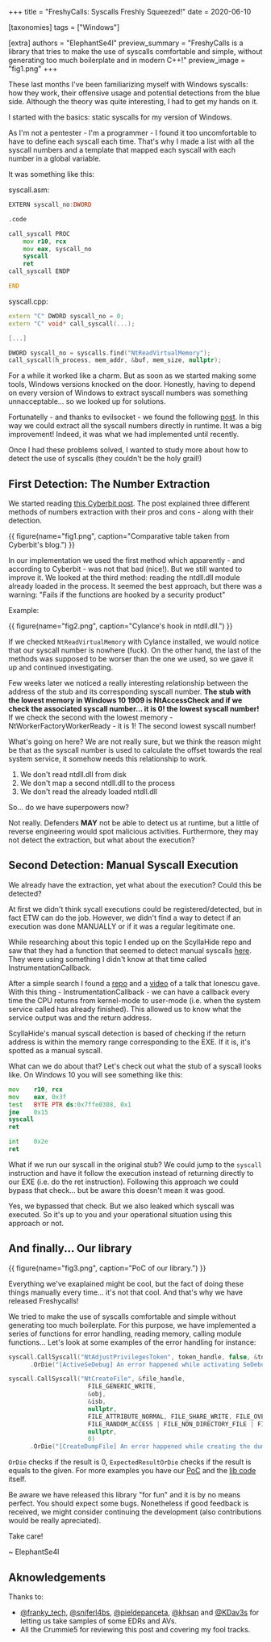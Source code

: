 +++
title = "FreshyCalls: Syscalls Freshly Squeezed!"
date = 2020-06-10

[taxonomies]
tags = ["Windows"]

[extra]
authors = "ElephantSe4l"
preview_summary = "FreshyCalls is a library that tries to make the use of syscalls comfortable and simple, without generating too much boilerplate and in modern C++!"
preview_image = "fig1.png"
+++

These last months I've been familiarizing myself with Windows syscalls: how they work, their offensive usage and potential detections from the blue side. Although the theory was quite interesting, I had to get my hands on it. 

I started with the basics: static syscalls for my version of Windows. 

As I'm not a pentester - I'm a programmer - I found it too uncomfortable to have to define each syscall each time. That's why I made a list with all the syscall numbers and a template that mapped each syscall with each number in a global variable. 

It was something like this:

syscall.asm:
```asm
EXTERN syscall_no:DWORD

.code

call_syscall PROC
    mov r10, rcx
    mov eax, syscall_no
    syscall
    ret
call_syscall ENDP

END
```


syscall.cpp:
```cpp
extern "C" DWORD syscall_no = 0;
extern "C" void* call_syscall(...);

[...]

DWORD syscall_no = syscalls.find("NtReadVirtualMemory");
call_syscall(h_process, mem_addr, &buf, mem_size, nullptr);
```

<!-- more -->

For a while it worked like a charm. But as soon as we started making some tools, Windows versions knocked on the door. Honestly, having to depend on every version of Windows to extract syscall numbers was something unnacceptable... so we looked up for solutions.

Fortunatelly - and thanks to evilsocket - we found the following [post](https://www.evilsocket.net/2014/02/11/on-windows-syscall-mechanism-and-syscall-numbers-extraction-methods/). In this way we could extract all the syscall numbers directly in runtime. It was a big improvement! Indeed, it was what we had implemented until recently.

Once I had these problems solved, I wanted to study more about how to detect the use of syscalls (they couldn't be the holy grail!)

## First Detection: The Number Extraction

We started reading [this Cyberbit post](https://www.cyberbit.com/blog/endpoint-security/malware-mitigation-when-direct-system-calls-are-used/). The post explained three different methods of numbers extraction with their pros and cons - along with their detection. 

{{ figure(name="fig1.png", caption="Comparative table taken from Cyberbit's blog.") }}

In our implementation we used the first method which apparently - and according to Cyberbit - was not that bad (nice!). But we still wanted to improve it. We looked at the third method: reading the ntdll.dll module already loaded in the process. It seemed the best approach, but there was a warning: "Fails if the functions are hooked by a security product"

Example:

{{ figure(name="fig2.png", caption="Cylance's hook in ntdll.dll.") }}

If we checked `NtReadVirtualMemory` with Cylance installed, we would notice that our syscall number is nowhere (fuck). On the other hand, the last of the methods was supposed to be worser than the one we used, so we gave it up and continued investigating.

Few weeks later we noticed a really interesting relationship between the address of the stub and its corresponding syscall number. **The stub with the lowest memory in Windows 10 1909 is NtAccessCheck and if we check the associated syscall number... it is 0! the lowest syscall number!** If we check the second with the lowest memory - NtWorkerFactoryWorkerReady - it is 1! The second lowest syscall number! 

What's going on here? We are not really sure, but we think the reason might be that as the syscall number is used to calculate the offset towards the real system service, it somehow needs this relationship to work.

1. We don't read ntdll.dll from disk
2. We don't map a second ntdll.dll to the process
3. We don't read the already loaded ntdll.dll

So... do we have superpowers now? 

Not really. Defenders **MAY** not be able to detect us at runtime, but a little of reverse engineering would spot malicious activities. Furthermore, they may not detect the extraction, but what about the execution?


## Second Detection: Manual Syscall Execution

We already have the extraction, yet what about the execution? Could this be detected? 

At first we didn't think sycall executions could be registered/detected, but in fact ETW can do the job. However, we didn't find a way to detect if an execution was done MANUALLY or if it was a regular legitimate one.

While researching about this topic I ended up on the ScyllaHide repo and saw that they had a function that seemed to detect manual syscalls [here](https://github.com/x64dbg/ScyllaHide/blob/master/HookLibrary/HookedFunctions.cpp#L176-L187). They were using something I didn't know at that time called InstrumentationCallback. 

After a simple search I found a [repo](https://github.com/ionescu007/HookingNirvana) and a [video](https://www.youtube.com/watch?v=bqU0y4FzvT0) of a talk that Ionescu gave. With this thing - InstrumentationCallback - we can have a callback every time the CPU returns from kernel-mode to user-mode (i.e. when the system service called has already finished). This allowed us to know what the service output was and the return address. 

ScyllaHide's manual syscall detection is based of checking if the return address is within the memory range corresponding to the EXE. If it is, it's spotted as a manual syscall.

What can we do about that? Let's check out what the stub of a syscall looks like. On Windows 10 you will see something like this:

```asm
mov    r10, rcx
mov    eax, 0x3f
test   BYTE PTR ds:0x7ffe0308, 0x1
jne    0x15
syscall
ret

int    0x2e
ret
```

What if we run our syscall in the original stub? We could jump to the `syscall` instruction and have it follow the execution instead of returning directly to our EXE (i.e. do the ret instruction). Following this approach we could bypass that check... but be aware this doesn't mean it was good.

Yes, we bypassed that check. But we also leaked which syscall was executed. So it's up to you and your operational situation using this approach or not.


## And finally... Our library

{{ figure(name="fig3.png", caption="PoC of our library.") }}

Everything we've exaplained might be cool, but the fact of doing these things manually every time... it's not that cool. And that's why we have released Freshycalls!

We tried to make the use of syscalls comfortable and simple without generating too much boilerplate. For this purpose, we have implemented a series of functions for error handling, reading memory, calling module functions... 
Let's look at some examples of the error handling for instance:

```cpp
syscall.CallSyscall("NtAdjustPrivilegesToken", token_handle, false, &token_privileges, sizeof(TOKEN_PRIVILEGES), nullptr, nullptr)
      .OrDie("[ActiveSeDebug] An error happened while activating SeDebug on current token: \"{{result_msg}}\" (Error Code: {{result_as_hex}})");
```

```cpp
syscall.CallSyscall("NtCreateFile", &file_handle,
                      FILE_GENERIC_WRITE,
                      &obj,
                      &isb,
                      nullptr,
                      FILE_ATTRIBUTE_NORMAL, FILE_SHARE_WRITE, FILE_OVERWRITE_IF,
                      FILE_RANDOM_ACCESS | FILE_NON_DIRECTORY_FILE | FILE_SYNCHRONOUS_IO_NONALERT,
                      nullptr,
                      0)
      .OrDie("[CreateDumpFile] An error happened while creating the dump file: \"{{result_msg}}\" (Error Code: {{result_as_hex}})");
```

`OrDie` checks if the result is 0, `ExpectedResultOrDie` checks if the result is equals to the given. For more examples you have our [PoC](https://github.com/Crummie5/Freshycalls_PoC/) and the [lib code](https://github.com/Crummie5/Freshycalls) itself.

Be aware we have released this library "for fun" and it is by no means perfect. You should expect some bugs. Nonetheless if good feedback is received, we might consider continuing the development (also contributions would be really apreciated).

Take care!

~ ElephantSe4l 


## Aknowledgements 

Thanks to:
- [@franky_tech](https://twitter.com/franky_tech),  [@sniferl4bs](https://twitter.com/sniferl4bs), [@pieldepanceta](https://twitter.com/pieldepanceta), [@khsan](https://twitter.com/khsan) and [@KDav3s](https://twitter.com/kdav3s) for letting us take samples of some EDRs and AVs.
- All the Crummie5 for reviewing this post and covering my fool tracks.

